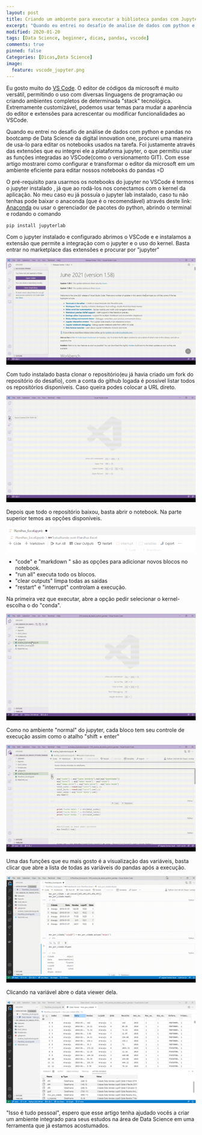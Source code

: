 ```yaml
---
layout: post
title: Criando um ambiente para executar a biblioteca pandas com Jupyter Lab e VSCode.
excerpt: "Quando eu entrei no desafio de analise de dados com python e pandas no bootcamp de Data Science da digital innovation one, procurei uma maneira de usar o VSCode para editar os notebooks usados na tarefa.  Nesse artigo eu mostro como configurar o VSCode para um abiente eficiente para data science"
modified: 2020-01-20
tags: [Data Science, beginner, dicas, pandas, vscode]
comments: true
pinned: false
Categories: [Dicas,Data Science]
image:
  feature: vscode_jupyter.png
---
```


Eu gosto muito do [VS Code](https://code.visualstudio.com/). 	O editor de códigos da microsoft é muito versátil, permitindo o uso com diversas linguagens de programação ou criando ambientes completos de determinada "stack" tecnológica.  Extremamente customizável, podemos usar temas para mudar a aparência do editor e extensões para acrescentar ou modificar funcionalidades ao VSCode.   

Quando eu entrei no desafio de análise de dados com python e pandas no bootcamp de Data Science da digital innovation one, procurei uma maneira de usa-lo para editar os notebooks usados na tarefa.  Foi justamente através das extensões que eu integrei ele a plataforma jupyter, o que permitiu usar as funções integradas ao VSCode(como o versionamento GIT).   Com esse artigo mostrarei como configurar e transformar o editor da microsoft em um ambiente eficiente para editar nossos notebooks do pandas =D

O pré-requisito para usarmos os notebooks do jupyter no VSCode é termos o jupyter instalado , já que ao rodá-los nos conectamos com o kernel da aplicação.    No meu caso eu já possuía o jupyter lab instalado, caso tu não tenhas pode baixar o anaconda (que é o recomendável) através deste link: [Anaconda](https://www.anaconda.com/products/individual) ou usar o gerenciador de pacotes do python, abrindo o terminal e rodando o comando 

```
pip install jupyterlab
```

Com o jupyter instalado e configurado abrimos o VSCode e e instalamos a extensão que permite a integração com o jupyter e o uso do kernel.  Basta entrar no marketplace das extensões e procurar por "jupyter"

![Instalação da extensão do jupyter](/img/extensao_jup.gif)

Com tudo instalado basta clonar o repositório(eu já havia criado um fork do repositório do desafio), com a conta do github logada é possível listar todos os repositórios disponíveis.    Caso queira podes colocar a URL direto.

![Clonagem do repositório](/img/clone_repo.gif)

Depois que todo o repositório baixou, basta abrir o notebook.  Na parte superior temos as opções disponíveis.

![Visão do menu de execução](/img/menu_jupyter.png)

- "code" e "markdown " são as opções para adicionar novos blocos no notebook.
- "run all" executa todo os blocos.
- "clear outputs" limpa todas as saídas
- "restart" e "interrupt" controlam a execução.

Na primeira vez que executar, abre a opção pedir selecionar o kernel- escolha o do "conda".

![Como escolher o kernel de execução](/img/kernel_jup.gif)

Como no ambiente "normal" do jupyter, cada bloco tem seu controle de execução assim como o atalho "shift + enter"

![Detalhes dos blocos de código](/img/run_bloco.gif)

Uma das funções que eu mais gosto é a visualização das variáveis, basta clicar que abre a lista de todas as variáveis do pandas após a execução.

![Detalhes das variáveis](/img/jupyter_variaveis.gif)

Clicando na variável abre o data viewer dela.

![Data Viewer das variáveis](/img/jupiter_variaveis_detalhes.png)

"Isso é tudo pessoal", espero que esse artigo tenha ajudado vocês a criar um ambiente integrado para seus estudos na área de Data Science em uma ferramenta que já estamos acostumados.

